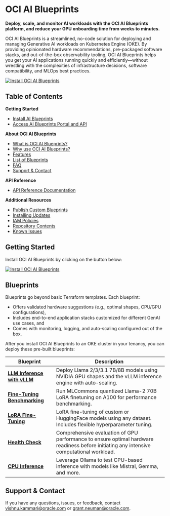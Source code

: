 # OCI AI Blueprints
**Deploy, scale, and monitor AI workloads with the OCI AI Blueprints platform, and reduce your GPU onboarding time from weeks to minutes.**

OCI AI Blueprints is a streamlined, no-code solution for deploying and managing Generative AI workloads on Kubernetes Engine (OKE). By providing opinionated hardware recommendations, pre-packaged software stacks, and out-of-the-box observability tooling, OCI AI Blueprints helps you get your AI applications running quickly and efficiently—without wrestling with the complexities of infrastructure decisions, software compatibility, and MLOps best practices.

[![Install OCI AI Blueprints](https://raw.githubusercontent.com/oracle-quickstart/oci-ai-blueprints/9d1d61b3b79e61dabe19d1672c3e54704b294a93/docs/install.svg)](./GETTING_STARTED_README.md)

## Table of Contents
**Getting Started**
- [Install AI Blueprints](./GETTING_STARTED_README.md)
- [Access AI Blueprints Portal and API](./docs/api_documentation/accessing_oci_ai_blueprints/README.md)

**About OCI AI Blueprints**
- [What is OCI AI Blueprints?](./docs/about/README.md#what-is-oci-ai-blueprints)
- [Why use OCI AI Blueprints?](./docs/about/README.md#why-use-oci-ai-blueprints)
- [Features](./docs/about/README.md#features)
- [List of Blueprints](?tab=readme-ov-file#blueprints)
- [FAQ](./docs/about/README.md#frequently-asked-questions-faq)
- [Support & Contact](https://github.com/oracle-quickstart/oci-ai-blueprints/blob/vkammari/doc_improvements/docs/about/README.md#frequently-asked-questions-faq)

**API Reference**
- [API Reference Documentation](docs/api_documentation/README.md)

**Additional Resources**
- [Publish Custom Blueprints](./docs/custom_blueprints)
- [Installing Updates](./docs/installing_new_updates)
- [IAM Policies](./docs/iam_policies/README.md)
- [Repository Contents](./docs/about/README.md#repository-contents)
- [Known Issues](docs/known_issues/README.md)

## Getting Started
Install OCI AI Blueprints by clicking on the button below:

[![Install OCI AI Blueprints](https://raw.githubusercontent.com/oracle-quickstart/oci-ai-blueprints/9d1d61b3b79e61dabe19d1672c3e54704b294a93/docs/install.svg)](./GETTING_STARTED_README.md)

## Blueprints

Blueprints go beyond basic Terraform templates. Each blueprint:
- Offers validated hardware suggestions (e.g., optimal shapes, CPU/GPU configurations),
- Includes end-to-end application stacks customized for different GenAI use cases, and
- Comes with monitoring, logging, and auto-scaling configured out of the box.

After you install OCI AI Blueprints to an OKE cluster in your tenancy, you can deploy these pre-built blueprints:

| Blueprint                    | Description                                                                                                                             |
| ---------------------------- | ----------------------------------------------------------------------------------------------------------------------------------------|
| [**LLM Inference with vLLM**](./docs/sample_blueprints/vllm-inference)  | Deploy Llama 2/3/3.1 7B/8B models using NVIDIA GPU shapes and the vLLM inference engine with auto-scaling.                              |
| [**Fine-Tuning Benchmarking**](./docs/sample_blueprints/lora-benchmarking) | Run MLCommons quantized Llama-2 70B LoRA finetuning on A100 for performance benchmarking.                                               |
| [**LoRA Fine-Tuning**](./docs/sample_blueprints/lora-fine-tuning)         | LoRA fine-tuning of custom or HuggingFace models using any dataset. Includes flexible hyperparameter tuning.                            |
| [**Health Check**](./docs/sample_blueprints/gpu-health-check)             | Comprehensive evaluation of GPU performance to ensure optimal hardware readiness before initiating any intensive computational workload.|
| [**CPU Inference**](./docs/sample_blueprints/cpu-inference)            | Leverage Ollama to test CPU-based inference with models like Mistral, Gemma, and more.                                                  |

## Support & Contact

If you have any questions, issues, or feedback, contact [vishnu.kammari@oracle.com](mailto:vishnu.kammari@oracle.com) or [grant.neuman@oracle.com](mailto:grant.neuman@oracle.com).
